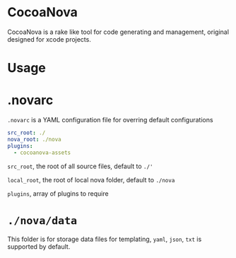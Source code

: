 # CocoaNova

CocoaNova is a rake like tool for code generating and management, original designed for xcode projects.

# Usage

# .novarc

`.novarc` is a YAML configuration file for overring default configurations

```yaml
src_root: ./
nova_root: ./nova
plugins:
  - cocoanova-assets
```

`src_root`, the root of all source files, default to `./'`

`local_root`, the root of local nova folder, default to `./nova`

`plugins`, array of plugins to require

# `./nova/data`

This folder is for storage data files for templating, `yaml`, `json`, `txt` is supported by default.
